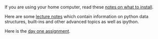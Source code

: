 If you are using your home computer, read these [notes on what to install](notes/computer_setup.md).

Here are some [lecture notes](notes/notes.md) which contain information on python data structures, built-ins and other advanced topics as well as ipython.

Here is the [day one assignment](notes/assignment.md).